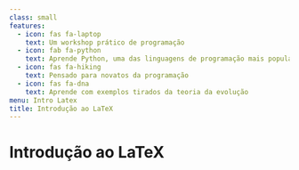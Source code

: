 ```yaml
---
class: small
features:
  - icon: fas fa-laptop
    text: Um workshop prático de programação
  - icon: fab fa-python
    text: Aprende Python, uma das linguagens de programação mais populares do Mundo
  - icon: fas fa-hiking
    text: Pensado para novatos da programação
  - icon: fas fa-dna
    text: Aprende com exemplos tirados da teoria da evolução
menu: Intro Latex
title: Introdução ao LaTeX
---
```


# Introdução ao LaTeX
